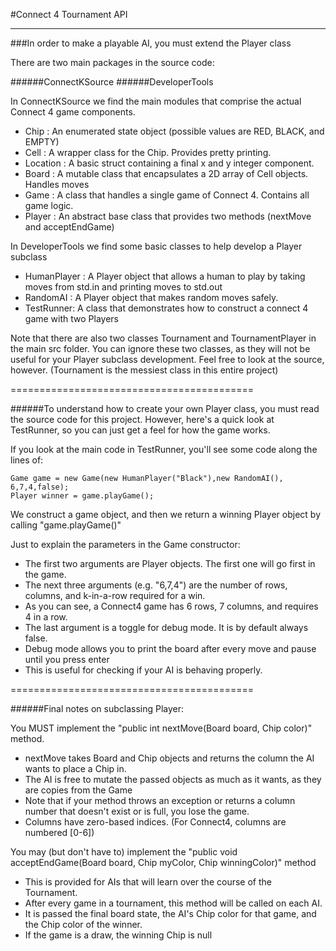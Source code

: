 #Connect 4 Tournament API
__________________________________________

###In order to make a playable AI, you must extend the Player class

There are two main packages in the source code:

######ConnectKSource
######DeveloperTools

In ConnectKSource we find the main modules that comprise the actual Connect 4 game components.

+    Chip : An enumerated state object (possible values are RED, BLACK, and EMPTY)
+    Cell : A wrapper class for the Chip. Provides pretty printing.
+    Location : A basic struct containing a final x and y integer component.
+    Board : A mutable class that encapsulates a 2D array of Cell objects. Handles moves
+    Game : A class that handles a single game of Connect 4. Contains all game logic.
+    Player : An abstract base class that provides two methods (nextMove and acceptEndGame)

In DeveloperTools we find some basic classes to help develop a Player subclass

+    HumanPlayer : A Player object that allows a human to play by taking moves from std.in and printing moves to std.out
+    RandomAI : A Player object that makes random moves safely.
+    TestRunner: A class that demonstrates how to construct a connect 4 game with two Players

Note that there are also two classes Tournament and TournamentPlayer in the main src folder.
You can ignore these two classes, as they will not be useful for your Player subclass development.
Feel free to look at the source, however. (Tournament is the messiest class in this entire project)

==========================================

######To understand how to create your own Player class, you must read the source code for this project.
However, here's a quick look at TestRunner, so you can just get a feel for how the game works.

If you look at the main code in TestRunner, you'll see some code along the lines of:

	Game game = new Game(new HumanPlayer("Black"),new RandomAI(), 6,7,4,false);
	Player winner = game.playGame();

We construct a game object, and then we return a winning Player object by calling "game.playGame()"

Just to explain the parameters in the Game constructor:
+    The first two arguments are Player objects. The first one will go first in the game.
+    The next three arguments (e.g. "6,7,4") are the number of rows, columns, and k-in-a-row required for a win.
+    As you can see, a Connect4 game has 6 rows, 7 columns, and requires 4 in a row.
+    The last argument is a toggle for debug mode. It is by default always false.
+    Debug mode allows you to print the board after every move and pause until you press enter
+    This is useful for checking if your AI is behaving properly.

==========================================

######Final notes on subclassing Player:

You MUST implement the "public int nextMove(Board board, Chip color)" method.
+    nextMove takes Board and Chip objects and returns the column the AI wants to place a Chip in.
+    The AI is free to mutate the passed objects as much as it wants, as they are copies from the Game
+    Note that if your method throws an exception or returns a column number that doesn't exist or is full, you lose the game.
+    Columns have zero-based indices. (For Connect4, columns are numbered [0-6])

You may (but don't have to) implement the "public void acceptEndGame(Board board, Chip myColor, Chip winningColor)" method
+    This is provided for AIs that will learn over the course of the Tournament.
+    After every game in a tournament, this method will be called on each AI.
+    It is passed the final board state, the AI's Chip color for that game, and the Chip color of the winner.
+    If the game is a draw, the winning Chip is null